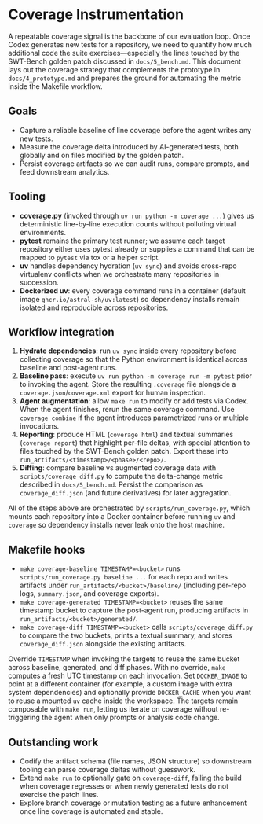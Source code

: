 # Coverage Instrumentation

A repeatable coverage signal is the backbone of our evaluation loop. Once Codex generates new tests for a repository, we need to quantify how much additional code the suite exercises—especially the lines touched by the SWT-Bench golden patch discussed in `docs/5_bench.md`. This document lays out the coverage strategy that complements the prototype in `docs/4_prototype.md` and prepares the ground for automating the metric inside the Makefile workflow.

## Goals
- Capture a reliable baseline of line coverage before the agent writes any new tests.
- Measure the coverage delta introduced by AI-generated tests, both globally and on files modified by the golden patch.
- Persist coverage artifacts so we can audit runs, compare prompts, and feed downstream analytics.

## Tooling
- **coverage.py** (invoked through `uv run python -m coverage ...`) gives us deterministic line-by-line execution counts without polluting virtual environments.
- **pytest** remains the primary test runner; we assume each target repository either uses pytest already or supplies a command that can be mapped to `pytest` via tox or a helper script.
- **uv** handles dependency hydration (`uv sync`) and avoids cross-repo virtualenv conflicts when we orchestrate many repositories in succession.
- **Dockerized uv**: every coverage command runs in a container (default image `ghcr.io/astral-sh/uv:latest`) so dependency installs remain isolated and reproducible across repositories.

## Workflow integration
1. **Hydrate dependencies**: run `uv sync` inside every repository before collecting coverage so that the Python environment is identical across baseline and post-agent runs.
2. **Baseline pass**: execute `uv run python -m coverage run -m pytest` prior to invoking the agent. Store the resulting `.coverage` file alongside a `coverage.json`/`coverage.xml` export for human inspection.
3. **Agent augmentation**: allow `make run` to modify or add tests via Codex. When the agent finishes, rerun the same coverage command. Use `coverage combine` if the agent introduces parametrized runs or multiple invocations.
4. **Reporting**: produce HTML (`coverage html`) and textual summaries (`coverage report`) that highlight per-file deltas, with special attention to files touched by the SWT-Bench golden patch. Export these into `run_artifacts/<timestamp>/<phase>/<repo>/`.
5. **Diffing**: compare baseline vs augmented coverage data with `scripts/coverage_diff.py` to compute the delta-change metric described in `docs/5_bench.md`. Persist the comparison as `coverage_diff.json` (and future derivatives) for later aggregation.

All of the steps above are orchestrated by `scripts/run_coverage.py`, which mounts each repository into a Docker container before running `uv` and `coverage` so dependency installs never leak onto the host machine.

## Makefile hooks
- `make coverage-baseline TIMESTAMP=<bucket>` runs `scripts/run_coverage.py baseline ...` for each repo and writes artifacts under `run_artifacts/<bucket>/baseline/` (including per-repo logs, `summary.json`, and coverage exports).
- `make coverage-generated TIMESTAMP=<bucket>` reuses the same timestamp bucket to capture the post-agent run, producing artifacts in `run_artifacts/<bucket>/generated/`.
- `make coverage-diff TIMESTAMP=<bucket>` calls `scripts/coverage_diff.py` to compare the two buckets, prints a textual summary, and stores `coverage_diff.json` alongside the existing artifacts.

Override `TIMESTAMP` when invoking the targets to reuse the same bucket across baseline, generated, and diff phases. With no override, `make` computes a fresh UTC timestamp on each invocation. Set `DOCKER_IMAGE` to point at a different container (for example, a custom image with extra system dependencies) and optionally provide `DOCKER_CACHE` when you want to reuse a mounted `uv` cache inside the workspace. The targets remain composable with `make run`, letting us iterate on coverage without re-triggering the agent when only prompts or analysis code change.

## Outstanding work
- Codify the artifact schema (file names, JSON structure) so downstream tooling can parse coverage deltas without guesswork.
- Extend `make run` to optionally gate on `coverage-diff`, failing the build when coverage regresses or when newly generated tests do not exercise the patch lines.
- Explore branch coverage or mutation testing as a future enhancement once line coverage is automated and stable.
